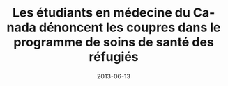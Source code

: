 ---
title: "Les étudiants en médecine du Canada dénoncent les coupres dans le programme de soins de santé des réfugiés"
link: "/files/press-releases/archived/Press Release - National Day of Action Fr.pdf"
month: "June"
year: 2013
date: 2013-06-13
day: 17
lang: "fr"
---